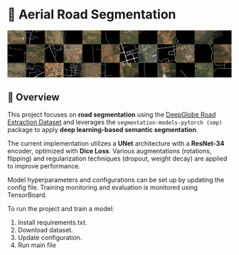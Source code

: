 # 🚀 Aerial Road Segmentation

![Road Segmentation Dataset Cover](dataset-cover.png)

## 📌 Overview
This project focuses on **road segmentation** using the [DeepGlobe Road Extraction Dataset](http://deepglobe.org/challenge.html) and leverages the `segmentation-models-pytorch (smp)` package to apply **deep learning-based semantic segmentation**.

The current implementation utilizes a **UNet** architecture with a **ResNet-34** encoder, optimized with **Dice Loss**. 
Various augmentations (rotations, flipping) and regularization techniques (dropout, weight decay) are applied to improve performance.

Model hyperparameters and configurations can be set up by updating the config file.
Training monitoring and evaluation is monitored using TensorBoard.

To run the project and train a model:
1. Install requirements.txt.
2. Download dataset.
3. Update configuration.
4. Run main file

